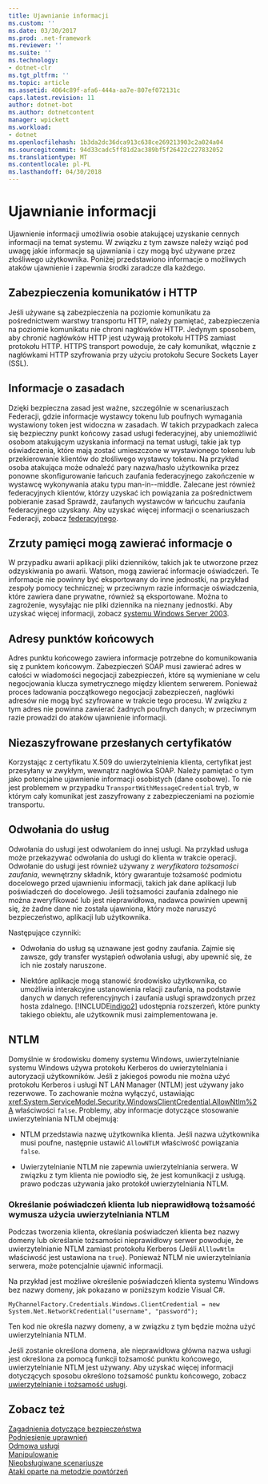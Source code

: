 ```yaml
---
title: Ujawnianie informacji
ms.custom: ''
ms.date: 03/30/2017
ms.prod: .net-framework
ms.reviewer: ''
ms.suite: ''
ms.technology:
- dotnet-clr
ms.tgt_pltfrm: ''
ms.topic: article
ms.assetid: 4064c89f-afa6-444a-aa7e-807ef072131c
caps.latest.revision: 11
author: dotnet-bot
ms.author: dotnetcontent
manager: wpickett
ms.workload:
- dotnet
ms.openlocfilehash: 1b3da2dc36dca913c638ce269213903c2a024a04
ms.sourcegitcommit: 94d33cadc5ff81d2ac389bf5f26422c227832052
ms.translationtype: MT
ms.contentlocale: pl-PL
ms.lasthandoff: 04/30/2018
---
```

# <a name="information-disclosure"></a>Ujawnianie informacji
Ujawnienie informacji umożliwia osobie atakującej uzyskanie cennych informacji na temat systemu. W związku z tym zawsze należy wziąć pod uwagę jakie informacje są ujawniania i czy mogą być używane przez złośliwego użytkownika. Poniżej przedstawiono informacje o możliwych ataków ujawnienie i zapewnia środki zaradcze dla każdego.  
  
## <a name="message-security-and-http"></a>Zabezpieczenia komunikatów i HTTP  
 Jeśli używane są zabezpieczenia na poziomie komunikatu za pośrednictwem warstwy transportu HTTP, należy pamiętać, zabezpieczenia na poziomie komunikatu nie chroni nagłówków HTTP. Jedynym sposobem, aby chronić nagłówków HTTP jest używają protokołu HTTPS zamiast protokołu HTTP. HTTPS transport powoduje, że cały komunikat, włącznie z nagłówkami HTTP szyfrowania przy użyciu protokołu Secure Sockets Layer (SSL).  
  
## <a name="policy-information"></a>Informacje o zasadach  
 Dzięki bezpieczna zasad jest ważne, szczególnie w scenariuszach Federacji, gdzie informacje wystawcy tokenu lub poufnych wymagania wystawiony token jest widoczna w zasadach. W takich przypadkach zaleca się bezpieczny punkt końcowy zasad usługi federacyjnej, aby uniemożliwić osobom atakującym uzyskania informacji na temat usługi, takie jak typ oświadczenia, które mają zostać umieszczone w wystawionego tokenu lub przekierowanie klientów do złośliwego wystawcy tokenu. Na przykład osoba atakująca może odnaleźć pary nazwa/hasło użytkownika przez ponowne skonfigurowanie łańcuch zaufania federacyjnego zakończenie w wystawcę wykonywania ataku typu man-in--middle. Zalecane jest również federacyjnych klientów, którzy uzyskać ich powiązania za pośrednictwem pobieranie zasad Sprawdź, zaufanych wystawców w łańcuchu zaufania federacyjnego uzyskany. Aby uzyskać więcej informacji o scenariuszach Federacji, zobacz [federacyjnego](../../../../docs/framework/wcf/feature-details/federation.md).  
  
## <a name="memory-dumps-can-reveal-claim-information"></a>Zrzuty pamięci mogą zawierać informacje o  
 W przypadku awarii aplikacji pliki dzienników, takich jak te utworzone przez odzyskiwania po awarii. Watson, mogą zawierać informacje oświadczeń. Te informacje nie powinny być eksportowany do inne jednostki, na przykład zespoły pomocy technicznej; w przeciwnym razie informacje oświadczenia, które zawiera dane prywatne, również są eksportowane. Można to zagrożenie, wysyłając nie pliki dziennika na nieznany jednostki. Aby uzyskać więcej informacji, zobacz [systemu Windows Server 2003](http://go.microsoft.com/fwlink/?LinkId=89160).  
  
## <a name="endpoint-addresses"></a>Adresy punktów końcowych  
 Adres punktu końcowego zawiera informacje potrzebne do komunikowania się z punktem końcowym. Zabezpieczeń SOAP musi zawierać adres w całości w wiadomości negocjacji zabezpieczeń, które są wymieniane w celu negocjowania klucza symetrycznego między klientem serwerem. Ponieważ proces ładowania początkowego negocjacji zabezpieczeń, nagłówki adresów nie mogą być szyfrowane w trakcie tego procesu. W związku z tym adres nie powinna zawierać żadnych poufnych danych; w przeciwnym razie prowadzi do ataków ujawnienie informacji.  
  
## <a name="certificates-transferred-unencrypted"></a>Niezaszyfrowane przesłanych certyfikatów  
 Korzystając z certyfikatu X.509 do uwierzytelnienia klienta, certyfikat jest przesyłany w zwykłym, wewnątrz nagłówka SOAP. Należy pamiętać o tym jako potencjalne ujawnienie informacji osobistych (dane osobowe). To nie jest problemem w przypadku `TransportWithMessageCredential` tryb, w którym cały komunikat jest zaszyfrowany z zabezpieczeniami na poziomie transportu.  
  
## <a name="service-references"></a>Odwołania do usług  
 Odwołania do usługi jest odwołaniem do innej usługi. Na przykład usługa może przekazywać odwołania do usługi do klienta w trakcie operacji. Odwołanie do usługi jest również używany z *weryfikatora tożsamości zaufania*, wewnętrzny składnik, który gwarantuje tożsamość podmiotu docelowego przed ujawnieniu informacji, takich jak dane aplikacji lub poświadczeń do docelowego. Jeśli tożsamości zaufania zdalnego nie można zweryfikować lub jest nieprawidłowa, nadawca powinien upewnij się, że żadne dane nie została ujawniona, który może naruszyć bezpieczeństwo, aplikacji lub użytkownika.  
  
 Następujące czynniki:  
  
-   Odwołania do usług są uznawane jest godny zaufania. Zajmie się zawsze, gdy transfer wystąpień odwołania usługi, aby upewnić się, że ich nie zostały naruszone.  
  
-   Niektóre aplikacje mogą stanowić środowisko użytkownika, co umożliwia interakcyjne ustanowienia relacji zaufania, na podstawie danych w danych referencyjnych i zaufania usługi sprawdzonych przez hosta zdalnego. [!INCLUDE[indigo2](../../../../includes/indigo2-md.md)] udostępnia rozszerzeń, które punkty takiego obiektu, ale użytkownik musi zaimplementowana je.  
  
## <a name="ntlm"></a>NTLM  
 Domyślnie w środowisku domeny systemu Windows, uwierzytelnianie systemu Windows używa protokołu Kerberos do uwierzytelniania i autoryzacji użytkowników. Jeśli z jakiegoś powodu nie można użyć protokołu Kerberos i usługi NT LAN Manager (NTLM) jest używany jako rezerwowe. To zachowanie można wyłączyć, ustawiając <xref:System.ServiceModel.Security.WindowsClientCredential.AllowNtlm%2A> właściwości `false`. Problemy, aby informacje dotyczące stosowanie uwierzytelniania NTLM obejmują:  
  
-   NTLM przedstawia nazwę użytkownika klienta. Jeśli nazwa użytkownika musi poufne, następnie ustawić `AllowNTLM` właściwość powiązania `false`.  
  
-   Uwierzytelnianie NTLM nie zapewnia uwierzytelniania serwera. W związku z tym klienta nie powiodło się, że jest komunikacji z usługą. prawo podczas używania jako protokół uwierzytelniania NTLM.  
  
### <a name="specifying-client-credentials-or-invalid-identity-forces-ntlm-usage"></a>Określanie poświadczeń klienta lub nieprawidłową tożsamość wymusza użycia uwierzytelniania NTLM  
 Podczas tworzenia klienta, określania poświadczeń klienta bez nazwy domeny lub określanie tożsamości nieprawidłowy serwer powoduje, że uwierzytelnianie NTLM zamiast protokołu Kerberos (Jeśli `AlllowNtlm` właściwość jest ustawiona na `true`). Ponieważ NTLM nie uwierzytelniania serwera, może potencjalnie ujawnić informacji.  
  
 Na przykład jest możliwe określenie poświadczeń klienta systemu Windows bez nazwy domeny, jak pokazano w poniższym kodzie Visual C#.  
  
```  
MyChannelFactory.Credentials.Windows.ClientCredential = new System.Net.NetworkCredential("username", "password");  
```  
  
 Ten kod nie określa nazwy domeny, a w związku z tym będzie można użyć uwierzytelniania NTLM.  
  
 Jeśli zostanie określona domena, ale nieprawidłowa główna nazwa usługi jest określona za pomocą funkcji tożsamość punktu końcowego, uwierzytelnianie NTLM jest używany. Aby uzyskać więcej informacji dotyczących sposobu określono tożsamość punktu końcowego, zobacz [uwierzytelnianie i tożsamość usługi](../../../../docs/framework/wcf/feature-details/service-identity-and-authentication.md).  
  
## <a name="see-also"></a>Zobacz też  
 [Zagadnienia dotyczące bezpieczeństwa](../../../../docs/framework/wcf/feature-details/security-considerations-in-wcf.md)  
 [Podniesienie uprawnień](../../../../docs/framework/wcf/feature-details/elevation-of-privilege.md)  
 [Odmowa usługi](../../../../docs/framework/wcf/feature-details/denial-of-service.md)  
 [Manipulowanie](../../../../docs/framework/wcf/feature-details/tampering.md)  
 [Nieobsługiwane scenariusze](../../../../docs/framework/wcf/feature-details/unsupported-scenarios.md)  
 [Ataki oparte na metodzie powtórzeń](../../../../docs/framework/wcf/feature-details/replay-attacks.md)
